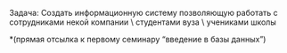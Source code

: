 Задача: Создать информационную систему позволяющую работать с сотрудниками некой компании \ студентами вуза \ учениками школы

*(прямая отсылка к первому семинару “введение в базы данных”)
